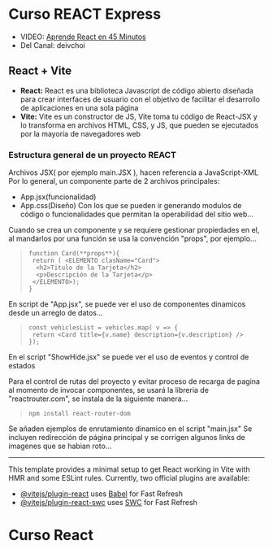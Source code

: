 # Curso REACT Express
* VIDEO: [Aprende React en 45 Minutos](https://www.youtube.com/watch?v=PWF5SgnNdp4)
* Del Canal: deivchoi

## React + Vite
- **React:** React es una biblioteca Javascript de código abierto diseñada para crear interfaces de usuario con el objetivo de facilitar el desarrollo de aplicaciones en una sola página
- **Vite:** Vite es un constructor de JS, Vite toma tu código de React-JSX y lo transforma en archivos HTML, CSS, y JS, que pueden se ejecutados por la mayoria de navegadores web

### Estructura general de un proyecto REACT
Archivos JSX( por ejemplo main.JSX ), hacen referencia a JavaScript-XML
Por lo general, un componente parte de 2 archivos principales:
- App.jsx(funcionalidad)
- App.css(Diseño)
Con los que se pueden ir generando modulos de código o funcionalidades que permitan la operabilidad del sitio web...

Cuando se crea un componente y se requiere gestionar propiedades en el, al mandarlos por una función se usa la convención "props", por ejemplo...
>     function Card(**props**){
>      return ( <ELEMENTO clasName="Card">
>       <h2>Titulo de la Tarjeta</h2>
>       <p>Descripción de la Tarjeta</p>
>      </ELEMENTO>);
>     }

En script de "App.jsx", se puede ver el uso de componentes dinamicos desde un arreglo de datos...
>     const vehiclesList = vehicles.map( v => {
>      return <Card title={v.name} description={v.description} />
>     });

En el script "ShowHide.jsx" se puede ver el uso de eventos y control de estados

Para el control de rutas del proyecto y evitar proceso de recarga de pagina al momento de invocar componentes, se usará la libreria de "reactrouter.com", se instala de la siguiente manera...
>     npm install react-router-dom

Se añaden ejemplos de enrutamiento dinamico en el script "main.jsx"
Se incluyen redirección de página principal y se corrigen algunos links de imagenes que se habian roto...

---------------------------------------------------------------------------------------------
This template provides a minimal setup to get React working in Vite with HMR and some ESLint rules.
Currently, two official plugins are available:
- [@vitejs/plugin-react](https://github.com/vitejs/vite-plugin-react/blob/main/packages/plugin-react/README.md) uses [Babel](https://babeljs.io/) for Fast Refresh
- [@vitejs/plugin-react-swc](https://github.com/vitejs/vite-plugin-react-swc) uses [SWC](https://swc.rs/) for Fast Refresh
# Curso React
